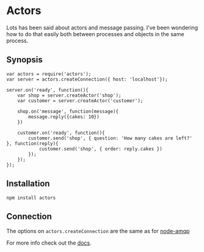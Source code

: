 # Actors

Lots has been said about actors and message passing. I've been wondering
how to do that easily both between processes and objects in the 
same process. 

## Synopsis

    var actors = require('actors');
    var server = actors.createConnection({ host: 'localhost'});
    
    server.on('ready', function(){
        var shop = server.createActor('shop');
        var customer = server.createActor('customer');
        
        shop.on('message', function(message){
            message.reply({cakes: 10})
        })
        
        customer.on('ready', function(){
            customer.send('shop', { question: 'How many cakes are left?' }, function(reply){
                customer.send('shop', { order: reply.cakes })
            });
        });
    });

## Installation

    npm install actors

## Connection

The options on `actors.createConnection` are the same as for [node-amqp](https://github.com/ry/node-amqp)

For more info check out the [docs](http://flashingpumpkin.github.com/node-actors/docs/actors.html).

